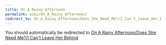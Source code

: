 ```yaml
---
title: On A Rainy Afternoon
permalink: wiki/On_A_Rainy_Afternoon/
redirect_to: On_A_Rainy_Afternoon/Does_She_Need_Me?/I_Can't_Leave_Her_Behind/
---
```


You should automatically be redirected to [On A Rainy Afternoon/Does She Need Me?/I Can't Leave Her Behind](On_A_Rainy_Afternoon/Does_She_Need_Me?/I_Can't_Leave_Her_Behind/)
